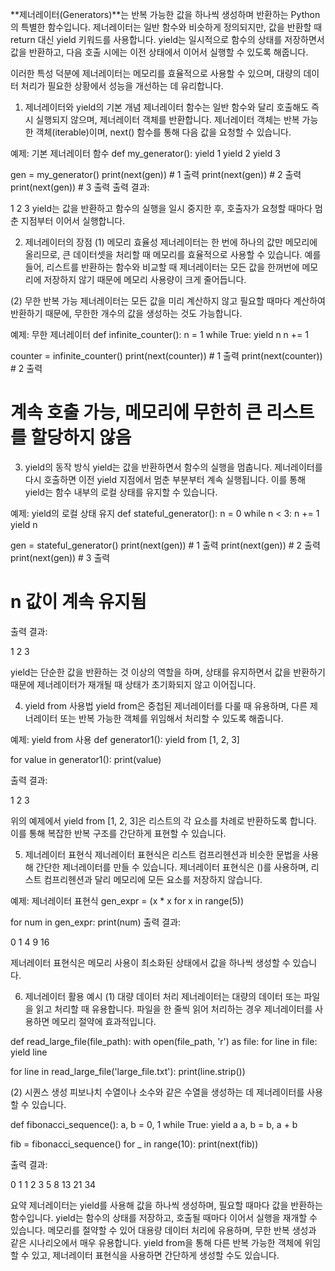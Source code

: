 **제너레이터(Generators)**는 반복 가능한 값을 하나씩 생성하며 반환하는 Python의 특별한 함수입니다. 제너레이터는 일반 함수와 비슷하게 정의되지만, 값을 반환할 때 return 대신 yield 키워드를 사용합니다. yield는 일시적으로 함수의 상태를 저장하면서 값을 반환하고, 다음 호출 시에는 이전 상태에서 이어서 실행할 수 있도록 해줍니다.

이러한 특성 덕분에 제너레이터는 메모리를 효율적으로 사용할 수 있으며, 대량의 데이터 처리가 필요한 상황에서 성능을 개선하는 데 유리합니다.

1. 제너레이터와 yield의 기본 개념
제너레이터 함수는 일반 함수와 달리 호출해도 즉시 실행되지 않으며, 제너레이터 객체를 반환합니다. 제너레이터 객체는 반복 가능한 객체(iterable)이며, next() 함수를 통해 다음 값을 요청할 수 있습니다.

예제: 기본 제너레이터 함수
def my_generator():
    yield 1
    yield 2
    yield 3

gen = my_generator()
print(next(gen))  # 1 출력
print(next(gen))  # 2 출력
print(next(gen))  # 3 출력
출력 결과:

1
2
3
yield는 값을 반환하고 함수의 실행을 일시 중지한 후, 호출자가 요청할 때마다 멈춘 지점부터 이어서 실행합니다.

2. 제너레이터의 장점
(1) 메모리 효율성
제너레이터는 한 번에 하나의 값만 메모리에 올리므로, 큰 데이터셋을 처리할 때 메모리를 효율적으로 사용할 수 있습니다. 예를 들어, 리스트를 반환하는 함수와 비교할 때 제너레이터는 모든 값을 한꺼번에 메모리에 저장하지 않기 때문에 메모리 사용량이 크게 줄어듭니다.

(2) 무한 반복 가능
제너레이터는 모든 값을 미리 계산하지 않고 필요할 때마다 계산하여 반환하기 때문에, 무한한 개수의 값을 생성하는 것도 가능합니다.

예제: 무한 제너레이터
def infinite_counter():
    n = 1
    while True:
        yield n
        n += 1

counter = infinite_counter()
print(next(counter))  # 1 출력
print(next(counter))  # 2 출력

# 계속 호출 가능, 메모리에 무한히 큰 리스트를 할당하지 않음

3. yield의 동작 방식
yield는 값을 반환하면서 함수의 실행을 멈춥니다. 제너레이터를 다시 호출하면 이전 yield 지점에서 멈춘 부분부터 계속 실행됩니다. 이를 통해 yield는 함수 내부의 로컬 상태를 유지할 수 있습니다.

예제: yield의 로컬 상태 유지
def stateful_generator():
    n = 0
    while n < 3:
        n += 1
        yield n

gen = stateful_generator()
print(next(gen))  # 1 출력
print(next(gen))  # 2 출력
print(next(gen))  # 3 출력

# n 값이 계속 유지됨

출력 결과:

1
2
3

yield는 단순한 값을 반환하는 것 이상의 역할을 하며, 상태를 유지하면서 값을 반환하기 때문에 제너레이터가 재개될 때 상태가 초기화되지 않고 이어집니다.

4. yield from 사용법
yield from은 중첩된 제너레이터를 다룰 때 유용하며, 다른 제너레이터 또는 반복 가능한 객체를 위임해서 처리할 수 있도록 해줍니다.

예제: yield from 사용
def generator1():
    yield from [1, 2, 3]

for value in generator1():
    print(value)
    
출력 결과:

1
2
3

위의 예제에서 yield from [1, 2, 3]은 리스트의 각 요소를 차례로 반환하도록 합니다. 이를 통해 복잡한 반복 구조를 간단하게 표현할 수 있습니다.

5. 제너레이터 표현식
제너레이터 표현식은 리스트 컴프리헨션과 비슷한 문법을 사용해 간단한 제너레이터를 만들 수 있습니다. 제너레이터 표현식은 ()를 사용하며, 리스트 컴프리헨션과 달리 메모리에 모든 요소를 저장하지 않습니다.

예제: 제너레이터 표현식
gen_expr = (x * x for x in range(5))

for num in gen_expr:
    print(num)
출력 결과:

0
1
4
9
16

제너레이터 표현식은 메모리 사용이 최소화된 상태에서 값을 하나씩 생성할 수 있습니다.

6. 제너레이터 활용 예시
(1) 대량 데이터 처리
제너레이터는 대량의 데이터 또는 파일을 읽고 처리할 때 유용합니다. 파일을 한 줄씩 읽어 처리하는 경우 제너레이터를 사용하면 메모리 절약에 효과적입니다.

def read_large_file(file_path):
    with open(file_path, 'r') as file:
        for line in file:
            yield line

for line in read_large_file('large_file.txt'):
    print(line.strip())
    
(2) 시퀀스 생성
피보나치 수열이나 소수와 같은 수열을 생성하는 데 제너레이터를 사용할 수 있습니다.

def fibonacci_sequence():
    a, b = 0, 1
    while True:
        yield a
        a, b = b, a + b

fib = fibonacci_sequence()
for _ in range(10):
    print(next(fib))
    
출력 결과:

0
1
1
2
3
5
8
13
21
34

요약
제너레이터는 yield를 사용해 값을 하나씩 생성하며, 필요할 때마다 값을 반환하는 함수입니다.
yield는 함수의 상태를 저장하고, 호출될 때마다 이어서 실행을 재개할 수 있습니다.
메모리를 절약할 수 있어 대용량 데이터 처리에 유용하며, 무한 반복 생성과 같은 시나리오에서 매우 유용합니다.
yield from을 통해 다른 반복 가능한 객체에 위임할 수 있고, 제너레이터 표현식을 사용하면 간단하게 생성할 수도 있습니다.
